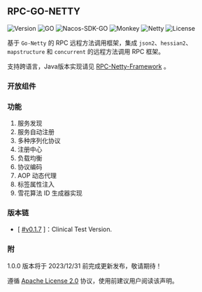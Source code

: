 ## RPC-GO-NETTY

![Version](https://img.shields.io/static/v1?label=Version&message=v0.1.1&color=brightgreen)
![GO](https://img.shields.io/static/v1?label=GO&message=8.0&color=green)
![Nacos-SDK-GO](https://img.shields.io/static/v1?label=Nacos-SDK-GO&message=1.43&color=orange)
![Monkey](https://img.shields.io/static/v1?label=Monkey&message=1.43&color=orange)
![Netty](https://img.shields.io/static/v1?label=GO-Netty&message=4.1.75.Final&color=blueviolet)
![License](https://img.shields.io/static/v1?label=License&message=Apache2&color=blue)


基于 `Go-Netty` 的 RPC 远程方法调用框架，集成 `json2`、`hessian2`、`mapstructure` 和 `concurrent` 的远程方法调用 RPC 框架。

支持跨语言，Java版本实现请见 [RPC-Netty-Framework](https://github.com/fyupeng/rpc-netty-framework) 。

### 开放组件


### 功能
1. 服务发现
2. 服务自动注册
3. 多种序列化协议
4. 注册中心
5. 负载均衡
6. 协议编码
7. AOP 动态代理
8. 标签属性注入
9. 雪花算法 ID 生成器实现


### 版本链

- [ [#v0.1.7](https://pkg.go.dev/github.com/fyupeng/rpc-go-netty@v0.1.7) ]：Clinical Test Version.


### 附

1.0.0 版本将于 2023/12/31 前完成更新发布，敬请期待！


遵循 [Apache License 2.0](https://www.apache.org/licenses/LICENSE-2.0.html) 协议，使用前建议用户阅读该声明。





